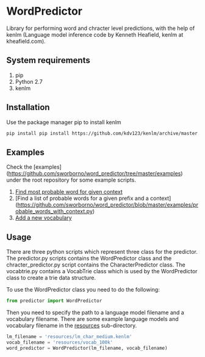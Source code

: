 # WordPredictor
Library for performing word and chracter level predictions, with the help of kenlm (Language model inference code by Kenneth Heafield, kenlm at kheafield.com).


## System requirements
1. pip
2. Python 2.7
3. kenlm

## Installation
Use the package manager pip to install kenlm 

```bash
pip install pip install https://github.com/kdv123/kenlm/archive/master.zip
```
## Examples
Check the [examples] (https://github.com/sworborno/word_predictor/tree/master/examples) under the root repository for some example scripts.
1. [Find most probable word for given context](https://github.com/sworborno/word_predictor/blob/master/examples/most_probable_word.py)
2. [Find a list of probable words for a given prefix and a context] (https://github.com/sworborno/word_predictor/blob/master/examples/probable_words_with_context.py)
3. [Add a new vocabulary](https://github.com/sworborno/word_predictor/blob/master/examples/add_vocab_query.py)


## Usage
There are three python scripts which represent three class for the predictor. The predictor.py scripts contains the WordPredictor 
class and the chracter_predictor.py script contains the CharacterPredictor class. The vocabtrie.py contains a VocabTrie class which
is used by the WordPredictor class to create a trie data structure.

To use the WordPredictor class you need to do the following:
```python
from predictor import WordPredictor
```
Then you need to specify the path to a language model filename and a vocabulary filename.
There are some example language models and vocabulary filename in the [resources](https://github.com/sworborno/word_predictor/tree/master/resources)
sub-directory. 

```python
lm_filename = 'resources/lm_char_medium.kenlm'
vocab_filename = 'resources/vocab_100k'
word_predictor = WordPredictor(lm_filename, vocab_filename)
```



